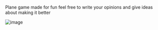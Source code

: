 Plane game made for fun feel free to write your opinions and give ideas about making it better

![image](https://github.com/balafertiss/Plane-Game-python/assets/157161562/4ae630ec-11ab-4c83-9a4a-b2ea0562346d)
